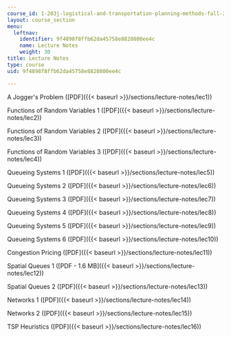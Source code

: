 ```yaml
---
course_id: 1-203j-logistical-and-transportation-planning-methods-fall-2006
layout: course_section
menu:
  leftnav:
    identifier: 9f4898f8ffb62da45758e8820800ee4c
    name: Lecture Notes
    weight: 30
title: Lecture Notes
type: course
uid: 9f4898f8ffb62da45758e8820800ee4c

---
```


A Jogger's Problem ([PDF]({{< baseurl >}}/sections/lecture-notes/lec1))

Functions of Random Variables 1 ([PDF]({{< baseurl >}}/sections/lecture-notes/lec2))

Functions of Random Variables 2 ([PDF]({{< baseurl >}}/sections/lecture-notes/lec3))

Functions of Random Variables 3 ([PDF]({{< baseurl >}}/sections/lecture-notes/lec4))

Queueing Systems 1 ([PDF]({{< baseurl >}}/sections/lecture-notes/lec5))

Queueing Systems 2 ([PDF]({{< baseurl >}}/sections/lecture-notes/lec6))

Queueing Systems 3 ([PDF]({{< baseurl >}}/sections/lecture-notes/lec7))

Queueing Systems 4 ([PDF]({{< baseurl >}}/sections/lecture-notes/lec8))

Queueing Systems 5 ([PDF]({{< baseurl >}}/sections/lecture-notes/lec9))

Queueing Systems 6 ([PDF]({{< baseurl >}}/sections/lecture-notes/lec10))

Congestion Pricing ([PDF]({{< baseurl >}}/sections/lecture-notes/lec11))

Spatial Queues 1 ([PDF - 1.6 MB]({{< baseurl >}}/sections/lecture-notes/lec12))

Spatial Queues 2 ([PDF]({{< baseurl >}}/sections/lecture-notes/lec13))

Networks 1 ([PDF]({{< baseurl >}}/sections/lecture-notes/lec14))

Networks 2 ([PDF]({{< baseurl >}}/sections/lecture-notes/lec15))

TSP Heuristics ([PDF]({{< baseurl >}}/sections/lecture-notes/lec16))